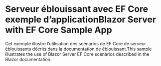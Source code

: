 # <a name="blazor-server-with-ef-core-sample-app"></a><span data-ttu-id="bd142-101">Serveur éblouissant avec EF Core exemple d’application</span><span class="sxs-lookup"><span data-stu-id="bd142-101">Blazor Server with EF Core Sample App</span></span>

<span data-ttu-id="bd142-102">Cet exemple illustre l’utilisation des scénarios de EF Core de serveur éblouissants décrits dans la documentation de éblouissant.</span><span class="sxs-lookup"><span data-stu-id="bd142-102">This sample illustrates the use of Blazor Server EF Core scenarios described in the Blazor documentation.</span></span>
